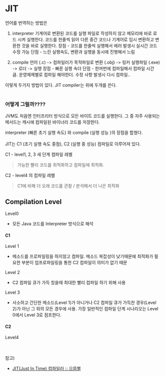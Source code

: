 # JIT
언어를 번역하는 방법은
1. interpreter
기계어로 변환된 코드를 실행 파일로 작성하지 않고 메모리에 바로 로드 시켜 실행한다. 코드를 한줄씩 읽어 다른 중간 코드나 기계어로 임시 변환하고 변환한 것을 바로 실행한다.
장점 - 코드를 한줄씩 실행해서 에러 발생시 실시간 코드 수정 가능
단점 - 느린 실행속도, 변환과 실행을 동시에 진행해서 느림

2. compile
언어 (.c) -> 컴파일러가 목적파일로 변환 (.obj) -> 링커 실행파일 (.exe) -> 로더 -> 실행
장점 - 빠른 실행 속더
단점 - 한꺼번에 컴파일해서 컴파일 시간 큼. 운영체제별로 컴파일 해야한더. 수정 사항 발생시 다시 컴파일..

이렇게 두가지 방법이 있다. JIT compiler는 위에 두개를 쓴다.
<br/></br>
### 어떻게 그럴까????
JVM도 처음엔 인터프리터 방식으로 모든 바이트 코드를 실행한다. 그 중 자주 사용되는 메서드는 캐시에 컴파일된 바이너리 코드를 저장한다. 

interpreter (빠른 초기 실행 속도) 와 compile (실행 성능 )의 장점을 합쳤다. 
<br/></br>
JIT는 C1 (초기 실행 속도 중점), C2 (실행 중 성능) 컴파일로 이루어져 있다.<br/>

C1 - level1, 2, 3 세 단계 컴파일 레벨<br/>
> 가능한 빨리 코드를 최적화하고 컴파일에 최적화.
                      
C2 - level4 의 컴파일 레벨<br/>
> C1에 비해 더 오래 코드를 관찰 / 분석해서 더 나은 최적화<br/>


## Compilation Level
Level0
- 모든 Java 코드를 Interpreter 방식으로 해석<br/>
#### C1<br/>
Level 1	<br/>
- 메소드를 프로파일링을 하지않고 컴파일. 메소드 복잡성이 낮기때문에 최적화가 필요한 부분이 업프로파일링을 통한 C2 컴파일이 의미가 없기 때문<br/>

Level 2<br/>
- C2 컴파일 큐가 가득 찼을때 최대한 빨리 컴파일 하기 위해 사용<br/>

Level 3<br/>
- 사소하고 간단한 메소드(Level 1)가 아니거나 C2 컴파일 큐가 가득찬 경우(Level 2)가 아닌 그 외의 모든 경우에 사용. 가장 일반적인 컴파일 단계 시나리오는 Level 0에서 Level 3로 점프한다.<br/>

#### C2<br/>
Level4
	





<br/></br>
참고) <br/>
- [JIT(Just In Time) 컴파일러 :: 으뜸별](https://beststar-1.tistory.com/3)<br/>
